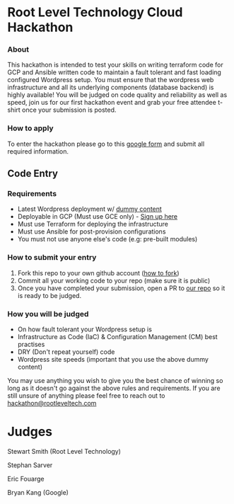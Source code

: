 # Root Level Technology Cloud Hackathon

### About
This hackathon is intended to test your skills on writing terraform code
for GCP and Ansible written code to maintain a fault tolerant and fast
loading configured Wordpress setup. You must ensure that the wordpress
web infrastructure and all its underlying components (database backend)
is highly available! You will be judged on code quality and reliability
as well as speed, join us for our first hackathon event and grab your
free attendee t-shirt once your submission is posted.


### How to apply
To enter the hackathon please go to this [google form](https://docs.google.com/forms/d/e/1FAIpQLSfc9cdx0XyRVWI5Q6dV5ptX60PtjwLOcq9UT9KIKu5AkyQU9Q/viewform) and submit all
required information.


## Code Entry

### Requirements
* Latest Wordpress deployment w/ [dummy content](https://github.com/bordoni/fakerpress)
* Deployable in GCP (Must use GCE only) - [Sign up here](https://cloud.google.com/free/)
* Must use Terraform for deploying the infrastructure
* Must use Ansible for post-provision configurations
* You must not use anyone else's code (e.g: pre-built modules)

### How to submit your entry
1. Fork this repo to your own github account ([how to fork](https://help.github.com/en/articles/fork-a-repo))
2. Commit all your working code to your repo (make sure it is public)
3. Once you have completed your submission, open a PR to [our repo](https://github.com/rootleveltech/cloud-terraform-hackathon) so it
is ready to be judged.

### How you will be judged
* On how fault tolerant your Wordpress setup is
* Infrastructure as Code (IaC) & Configuration Management (CM) best practises
* DRY (Don't repeat yourself) code
* Wordpress site speeds (important that you use the above dummy content)


You may use anything you wish to give you the best chance of winning so
long as it doesn't go against the above rules and requirements. If you
are still unsure of anything please feel free to reach out to [hackathon@rootleveltech.com](mailto:hackathon@rootleveltech.com)



# Judges
Stewart Smith (Root Level Technology)

Stephan Sarver

Eric Fouarge

Bryan Kang (Google)
